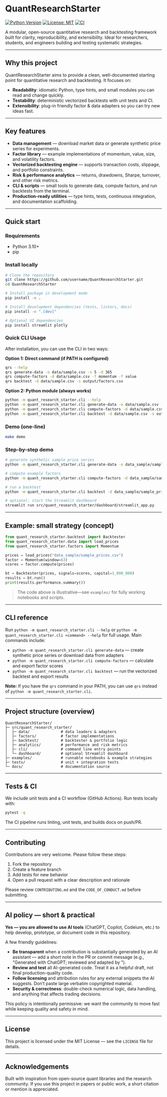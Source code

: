 # QuantResearchStarter

[![Python Version](https://img.shields.io/badge/python-3.10%2B-blue)](https://www.python.org/)
[![License: MIT](https://img.shields.io/badge/license-MIT-green)](LICENSE)
[![CI](https://github.com/username/QuantResearchStarter/actions/workflows/ci.yml/badge.svg)](https://github.com/username/QuantResearchStarter/actions)

A modular, open-source quantitative research and backtesting framework built for clarity, reproducibility, and extensibility. Ideal for researchers, students, and engineers building and testing systematic strategies.

---

## Why this project

QuantResearchStarter aims to provide a clean, well-documented starting point for quantitative research and backtesting. It focuses on:

* **Readability**: idiomatic Python, type hints, and small modules you can read and change quickly.
* **Testability**: deterministic vectorized backtests with unit tests and CI.
* **Extensibility**: plug-in friendly factor & data adapters so you can try new ideas fast.

---

## Key features

* **Data management** — download market data or generate synthetic price series for experiments.
* **Factor library** — example implementations of momentum, value, size, and volatility factors.
* **Vectorized backtesting engine** — supports transaction costs, slippage, and portfolio constraints.
* **Risk & performance analytics** — returns, drawdowns, Sharpe, turnover, and other risk metrics.
* **CLI & scripts** — small tools to generate data, compute factors, and run backtests from the terminal.
* **Production-ready utilities** — type hints, tests, continuous integration, and documentation scaffolding.

---

## Quick start

### Requirements

* Python 3.10+
* pip

### Install locally

```bash
# Clone the repository
git clone https://github.com/username/QuantResearchStarter.git
cd QuantResearchStarter

# Install package in development mode
pip install -e .

# Install development dependencies (tests, linters, docs)
pip install -e ".[dev]"

# Optional UI dependencies
pip install streamlit plotly
```

### Quick CLI Usage

After installation, you can use the CLI in two ways:

**Option 1: Direct command (if PATH is configured)**
```bash
qrs --help
qrs generate-data -o data/sample.csv -s 5 -d 365
qrs compute-factors -d data/sample.csv -f momentum -f value
qrs backtest -d data/sample.csv -s output/factors.csv
```

**Option 2: Python module (always works)**
```bash
python -m quant_research_starter.cli --help
python -m quant_research_starter.cli generate-data -o data/sample.csv -s 5 -d 365
python -m quant_research_starter.cli compute-factors -d data/sample.csv -f momentum -f value
python -m quant_research_starter.cli backtest -d data/sample.csv -s output/factors.csv
```

### Demo (one-line)

```bash
make demo
```

### Step-by-step demo

```bash
# generate synthetic sample price series
python -m quant_research_starter.cli generate-data -o data_sample/sample_prices.csv -s 5 -d 365

# compute example factors
python -m quant_research_starter.cli compute-factors -d data_sample/sample_prices.csv -f momentum -f value -o output/factors.csv

# run a backtest
python -m quant_research_starter.cli backtest -d data_sample/sample_prices.csv -s output/factors.csv -o output/backtest_results.json

# optional: start the Streamlit dashboard
streamlit run src/quant_research_starter/dashboard/streamlit_app.py
```

---

## Example: small strategy (concept)

```python
from quant_research_starter.backtest import Backtester
from quant_research_starter.data import load_prices
from quant_research_starter.factors import Momentum

prices = load_prices("data_sample/sample_prices.csv")
factor = Momentum(window=63)
scores = factor.compute(prices)

bt = Backtester(prices, signals=scores, capital=1_000_000)
results = bt.run()
print(results.performance.summary())
```

> The code above is illustrative—see `examples/` for fully working notebooks and scripts.

---

## CLI reference

Run `python -m quant_research_starter.cli --help` or `python -m quant_research_starter.cli <command> --help` for full usage. Main commands include:

* `python -m quant_research_starter.cli generate-data` — create synthetic price series or download data from adapters
* `python -m quant_research_starter.cli compute-factors` — calculate and export factor scores
* `python -m quant_research_starter.cli backtest` — run the vectorized backtest and export results

**Note:** If you have the `qrs` command in your PATH, you can use `qrs` instead of `python -m quant_research_starter.cli`.

---

## Project structure (overview)

```
QuantResearchStarter/
├─ src/quant_research_starter/
│  ├─ data/              # data loaders & adapters
│  ├─ factors/           # factor implementations
│  ├─ backtest/          # backtester & portfolio logic
│  ├─ analytics/         # performance and risk metrics
│  ├─ cli/               # command line entry points
│  └─ dashboard/         # optional Streamlit dashboard
├─ examples/             # runnable notebooks & example strategies
├─ tests/                # unit + integration tests
└─ docs/                 # documentation source
```

---

## Tests & CI

We include unit tests and a CI workflow (GitHub Actions). Run tests locally with:

```bash
pytest -q
```

The CI pipeline runs linting, unit tests, and builds docs on push/PR.

---

## Contributing

Contributions are very welcome. Please follow these steps:

1. Fork the repository
2. Create a feature branch
3. Add tests for new behavior
4. Open a pull request with a clear description and rationale

Please review `CONTRIBUTING.md` and the `CODE_OF_CONDUCT.md` before submitting.

---

## AI policy — short & practical

**Yes — you are allowed to use AI tools** (ChatGPT, Copilot, Codeium, etc.) to help develop, prototype, or document code in this repository.

A few friendly guidelines:

* **Be transparent** when a contribution is substantially generated by an AI assistant — add a short note in the PR or commit message (e.g., "Generated with ChatGPT; reviewed and adapted by <your-name>").
* **Review and test** all AI-generated code. Treat it as a helpful draft, not final production-quality code.
* **Follow licensing** and attribution rules for any external snippets the AI suggests. Don’t paste large verbatim copyrighted material.
* **Security & correctness**: double-check numerical logic, data handling, and anything that affects trading decisions.

This policy is intentionally permissive: we want the community to move fast while keeping quality and safety in mind.

---

## License

This project is licensed under the MIT License — see the `LICENSE` file for details.

---

## Acknowledgements

Built with inspiration from open-source quant libraries and the research community. If you use this project in papers or public work, a short citation or mention is appreciated.
